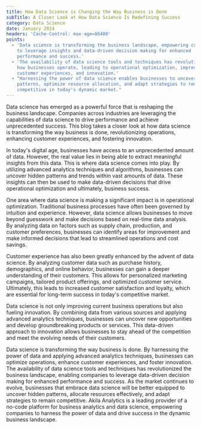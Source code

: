 ```yaml
---
title: How Data Science is Changing the Way Business is Done
subTitle: A Closer Look at How Data Science Is Redefining Success
category: Data Science
date: January 2024
headers: 'Cache-Control: max-age=86400'
points:
  - 'Data science is transforming the business landscape, empowering companies
    to leverage insights and data-driven decision making for enhanced
    performance and success.'
  - 'The availability of data science tools and techniques has revolutionized
    how businesses operate, leading to operational optimization, improved
    customer experiences, and innovation.'
  - "Harnessing the power of data science enables businesses to uncover hidden
    patterns, optimize resource allocation, and adapt strategies to remain
    competitive in today's dynamic market."
---
```


Data science has emerged as a powerful force that is reshaping the business
landscape. Companies across industries are leveraging the capabilities of data
science to drive performance and achieve unprecedented success. This blog takes
a closer look at how data science is transforming the way business is done,
revolutionizing operations, enhancing customer experiences, and fostering
innovation.

In today's digital age, businesses have access to an unprecedented amount of
data. However, the real value lies in being able to extract meaningful insights
from this data. This is where data science comes into play. By utilizing
advanced analytics techniques and algorithms, businesses can uncover hidden
patterns and trends within vast amounts of data. These insights can then be used
to make data-driven decisions that drive operational optimization and
ultimately, business success.

One area where data science is making a significant impact is in operational
optimization. Traditional business processes have often been governed by
intuition and experience. However, data science allows businesses to move beyond
guesswork and make decisions based on real-time data analysis. By analyzing data
on factors such as supply chain, production, and customer preferences,
businesses can identify areas for improvement and make informed decisions that
lead to streamlined operations and cost savings.

Customer experience has also been greatly enhanced by the advent of data
science. By analyzing customer data such as purchase history, demographics, and
online behavior, businesses can gain a deeper understanding of their customers.
This allows for personalized marketing campaigns, tailored product offerings,
and optimized customer service. Ultimately, this leads to increased customer
satisfaction and loyalty, which are essential for long-term success in today's
competitive market.

Data science is not only improving current business operations but also fueling
innovation. By combining data from various sources and applying advanced
analytics techniques, businesses can uncover new opportunities and develop
groundbreaking products or services. This data-driven approach to innovation
allows businesses to stay ahead of the competition and meet the evolving needs
of their customers.

Data science is transforming the way business is done. By harnessing the power
of data and applying advanced analytics techniques, businesses can optimize
operations, enhance customer experiences, and foster innovation. The
availability of data science tools and techniques has revolutionized the
business landscape, enabling companies to leverage data-driven decision making
for enhanced performance and success. As the market continues to evolve,
businesses that embrace data science will be better equipped to uncover hidden
patterns, allocate resources effectively, and adapt strategies to remain
competitive. Akila Analytics is a leading provider of a no-code platform for
business analytics and data science, empowering companies to harness the power
of data and drive success in the dynamic business landscape.
